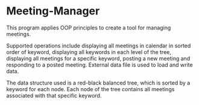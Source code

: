 # Meeting-Manager

This program applies OOP principles to create a tool for managing meetings.

Supported operations include displaying all meetings in calendar in sorted order
of keyword, displaying all keywords in each level of the tree, displaying all
meetings for a specific keyword, posting a new meeting and responding to a
posted meeting. External data file is used to load and write data.

The data structure used is a red-black balanced tree, which is sorted by 
a keyword for each node. Each node of the tree contains all meetings associated
with that specific keyword.
